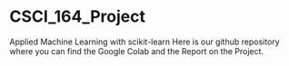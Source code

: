 # CSCI_164_Project
Applied Machine Learning with scikit-learn
Here is our github repository where you can find the Google Colab and the Report on the Project. 
